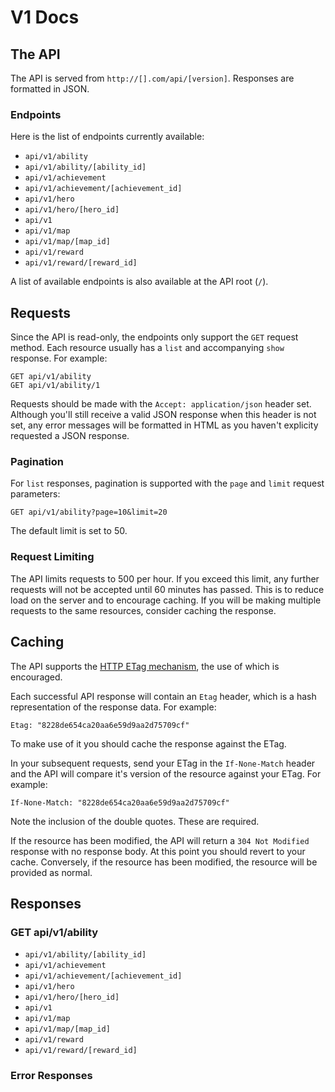 # V1 Docs

## The API

The API is served from `http://[].com/api/[version]`. Responses are formatted in JSON.

### Endpoints

Here is the list of endpoints currently available:

- `api/v1/ability`
- `api/v1/ability/[ability_id]`
- `api/v1/achievement`
- `api/v1/achievement/[achievement_id]`
- `api/v1/hero`
- `api/v1/hero/[hero_id]`
- `api/v1`
- `api/v1/map`
- `api/v1/map/[map_id]`
- `api/v1/reward`
- `api/v1/reward/[reward_id]`

A list of available endpoints is also available at the API root (`/`).

## Requests

Since the API is read-only, the endpoints only support the `GET` request method. Each resource usually has a `list` and accompanying `show` response. For example:

    GET api/v1/ability
    GET api/v1/ability/1

Requests should be made with the `Accept: application/json` header set. Although you'll still receive a valid JSON response when this header is not set, any error messages will be formatted in HTML as you haven't explicity requested a JSON response.

### Pagination

For `list` responses, pagination is supported with the `page` and `limit` request parameters:

    GET api/v1/ability?page=10&limit=20

The default limit is set to 50.

### Request Limiting

The API limits requests to 500 per hour. If you exceed this limit, any further requests will not be accepted until 60 minutes has passed. This is to reduce load on the server and to encourage caching. If you will be making multiple requests to the same resources, consider caching the response.

## Caching

The API supports the [HTTP ETag mechanism](https://en.wikipedia.org/wiki/HTTP_ETag), the use of which is encouraged.

Each successful API response will contain an `Etag` header, which is a hash representation of the response data. For example:

    Etag: "8228de654ca20aa6e59d9aa2d75709cf"

To make use of it you should cache the response against the ETag.

In your subsequent requests, send your ETag in the `If-None-Match` header and the API will compare it's version of the resource against your ETag. For example:

    If-None-Match: "8228de654ca20aa6e59d9aa2d75709cf"

Note the inclusion of the double quotes. These are required. 

If the resource has been modified, the API will return a `304 Not Modified` response with no response body. At this point you should revert to your cache. Conversely, if the resource has been modified, the resource will be provided as normal.

## Responses

### GET api/v1/ability






- `api/v1/ability/[ability_id]`
- `api/v1/achievement`
- `api/v1/achievement/[achievement_id]`
- `api/v1/hero`
- `api/v1/hero/[hero_id]`
- `api/v1`
- `api/v1/map`
- `api/v1/map/[map_id]`
- `api/v1/reward`
- `api/v1/reward/[reward_id]`

### Error Responses

